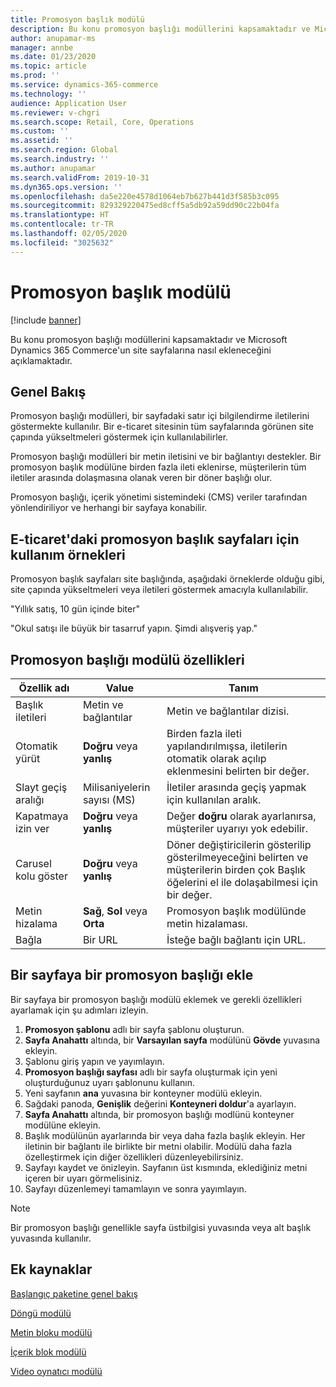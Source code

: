 ```yaml
---
title: Promosyon başlık modülü
description: Bu konu promosyon başlığı modüllerini kapsamaktadır ve Microsoft Dynamics 365 Commerce'un site sayfalarına nasıl ekleneceğini açıklamaktadır.
author: anupamar-ms
manager: annbe
ms.date: 01/23/2020
ms.topic: article
ms.prod: ''
ms.service: dynamics-365-commerce
ms.technology: ''
audience: Application User
ms.reviewer: v-chgri
ms.search.scope: Retail, Core, Operations
ms.custom: ''
ms.assetid: ''
ms.search.region: Global
ms.search.industry: ''
ms.author: anupamar
ms.search.validFrom: 2019-10-31
ms.dyn365.ops.version: ''
ms.openlocfilehash: da5e220e4578d1064eb7b627b441d3f585b3c095
ms.sourcegitcommit: 829329220475ed8cff5a5db92a59dd90c22b04fa
ms.translationtype: HT
ms.contentlocale: tr-TR
ms.lasthandoff: 02/05/2020
ms.locfileid: "3025632"
---
```

# <a name="promo-banner-module"></a>Promosyon başlık modülü


[!include [banner](includes/banner.md)]

Bu konu promosyon başlığı modüllerini kapsamaktadır ve Microsoft Dynamics 365 Commerce'un site sayfalarına nasıl ekleneceğini açıklamaktadır.

## <a name="overview"></a>Genel Bakış

Promosyon başlığı modülleri, bir sayfadaki satır içi bilgilendirme iletilerini göstermekte kullanılır. Bir e-ticaret sitesinin tüm sayfalarında görünen site çapında yükseltmeleri göstermek için kullanılabilirler. 

Promosyon başlığı modülleri bir metin iletisini ve bir bağlantıyı destekler. Bir promosyon başlık modülüne birden fazla ileti eklenirse, müşterilerin tüm iletiler arasında dolaşmasına olanak veren bir döner başlığı olur. 

Promosyon başlığı, içerik yönetimi sistemindeki (CMS) veriler tarafından yönlendiriliyor ve herhangi bir sayfaya konabilir.

## <a name="usage-examples-of-promo-banners-in-e-commerce"></a>E-ticaret'daki promosyon başlık sayfaları için kullanım örnekleri

Promosyon başlık sayfaları site başlığında, aşağıdaki örneklerde olduğu gibi, site çapında yükseltmeleri veya iletileri göstermek amacıyla kullanılabilir.

"Yıllık satış, 10 gün içinde biter"

"Okul satışı ile büyük bir tasarruf yapın. Şimdi alışveriş yap."

## <a name="promo-banner-module-properties"></a>Promosyon başlığı modülü özellikleri

| Özellik adı             | Value                              | Tanım |
|---------------------------|------------------------------------|-------------|
| Başlık iletileri           | Metin ve bağlantılar                     | Metin ve bağlantılar dizisi. |
| Otomatik yürüt                  | **Doğru** veya **yanlış**              | Birden fazla ileti yapılandırılmışsa, iletilerin otomatik olarak açılıp eklenmesini belirten bir değer. |
| Slayt geçiş aralığı | Milisaniyelerin sayısı (MS)      | İletiler arasında geçiş yapmak için kullanılan aralık. |
| Kapatmaya izin ver             | **Doğru** veya **yanlış**              | Değer **doğru** olarak ayarlanırsa, müşteriler uyarıyı yok edebilir. |
| Carusel kolu göster     | **Doğru** veya **yanlış**              | Döner değiştiricilerin gösterilip gösterilmeyeceğini belirten ve müşterilerin birden çok Başlık öğelerini el ile dolaşabilmesi için bir değer. |
| Metin hizalama            | **Sağ**, **Sol** veya **Orta** | Promosyon başlık modülünde metin hizalaması. |
| Bağla                      | Bir URL                              | İsteğe bağlı bağlantı için URL. |

## <a name="add-a-promo-banner-module-to-a-page"></a>Bir sayfaya bir promosyon başlığı ekle 

Bir sayfaya bir promosyon başlığı modülü eklemek ve gerekli özellikleri ayarlamak için şu adımları izleyin.

1. **Promosyon şablonu** adlı bir sayfa şablonu oluşturun.
1. **Sayfa Anahattı** altında, bir **Varsayılan sayfa** modülünü **Gövde** yuvasına ekleyin. 
1. Şablonu giriş yapın ve yayımlayın. 
1. **Promosyon başlığı sayfası** adlı bir sayfa oluşturmak için yeni oluşturduğunuz uyarı şablonunu kullanın. 
1. Yeni sayfanın **ana** yuvasına bir konteyner modülü ekleyin. 
1. Sağdaki panoda, **Genişlik** değerini **Konteyneri doldur**'a ayarlayın.
1. **Sayfa Anahattı** altında, bir promosyon başlığı modlünü konteyner modülüne ekleyin.
1. Başlık modülünün ayarlarında bir veya daha fazla başlık ekleyin. Her iletinin bir bağlantı ile birlikte bir metni olabilir. Modülü daha fazla özelleştirmek için diğer özellikleri düzenleyebilirsiniz.
1. Sayfayı kaydet ve önizleyin. Sayfanın üst kısmında, eklediğiniz metni içeren bir uyarı görmelisiniz.
1. Sayfayı düzenlemeyi tamamlayın ve sonra yayımlayın. 

> [!NOTE]
> Bir promosyon başlığı genellikle sayfa üstbilgisi yuvasında veya alt başlık yuvasında kullanılır.


## <a name="additional-resources"></a>Ek kaynaklar

[Başlangıç paketine genel bakış](starter-kit-overview.md)

[Döngü modülü](add-carousel.md)

[Metin bloku modülü](add-content-rich-block.md)

[İçerik blok modülü](add-hero-module.md)

[Video oynatıcı modülü](add-video-player.md)
